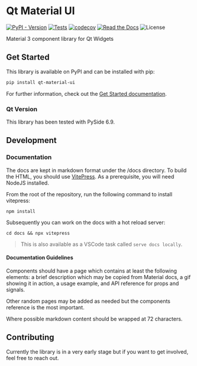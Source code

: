 # Qt Material UI

[![PyPI - Version](https://img.shields.io/pypi/v/qt-material-ui?logo=python&logoColor=%23ccc)](https://pypi.org/project/qt-material-ui/)
[![Tests](https://img.shields.io/github/actions/workflow/status/herobank110/qt-material-ui/tests.yml?logo=github&label=tests&logoColor=%23ccc)](https://github.com/herobank110/qt-material-ui/actions/workflows/tests.yml)
[![codecov](https://codecov.io/github/herobank110/qt-material-ui/graph/badge.svg?token=OF1WOOAZ6U)](https://codecov.io/github/herobank110/qt-material-ui)
[![Read the Docs](https://img.shields.io/readthedocs/qt-material-ui?logo=readthedocs)](https://qt-material-ui.readthedocs.io/en/latest)
![License](https://img.shields.io/pypi/l/qt-material-ui.svg)

Material 3 component library for Qt Widgets


## Get Started

This library is available on PyPI and can be installed with pip:

```bash
pip install qt-material-ui
```

For further information, check out the
[Get Started documentation](https://qt-material-ui.readthedocs.io/en/latest/get-started.html).

### Qt Version

This library has been tested with PySide 6.9.

## Development

### Documentation

The docs are kept in markdown format under the /docs directory. To
build the HTML, you should use [VitePress](https://vitepress.dev).
As a prerequisite, you will need NodeJS installed.

From the root of the repository, run the following command to install
vitepress:

```
npm install
```

Subsequently you can work on the docs with a hot reload server:

```
cd docs && npx vitepress
```

> This is also available as a VSCode task called `serve docs locally`.

#### Documentation Guidelines

Components should have a page which contains at least the following
elements: a brief description which may be copied from Material docs, a
gif showing it in action, a usage example, and API reference for props
and signals.

Other random pages may be added as needed but the components reference
is the most important.

Where possible markdown content should be wrapped at 72 characters.

## Contributing

Currently the library is in a very early stage but if you want to get
involved, feel free to reach out.
